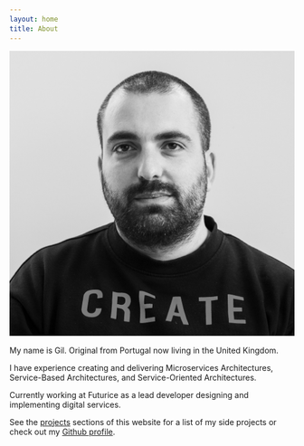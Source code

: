 ```yaml
---
layout: home
title: About
---
```


<div class="row">
    <div class="col-xs-5">
        <img src="/images/gil.jpg" />
    </div>
    <div class="col-xs-7">
        <p>My name is Gil. Original from Portugal now living in the United Kingdom.</p>
        <p>I have experience creating and delivering Microservices Architectures, Service-Based Architectures, and Service-Oriented Architectures.</p>
        <p>Currently working at Futurice as a lead developer designing and implementing digital services.</p>
        <p>See the <a href="/projects">projects</a> sections of this website for a list of my side projects or check out my <a href="https://github.com/sousatg">Github profile</a>.</p>
    </div>
</div>

<!--
<div style="margin: 20px 0;" />

<div class="row">
    <div class="col-xs-12">
        <h3>Core Technology</h3>
    </div>
</div>
<div class="row">
    <div class="col-xs-6">
        <ul>
            <li>DDD, CQRS, Event Sourcing</li>
            <li>PHP, Symfony, PHPUnit</li>
            <li>Python, Flask, Scrapy, Selenium, Splinter</li>
            <li>NodeJS, Express, Serverless</li>
            <li>Mocha, Chai, Sinon</li>
            <li>Angular, React</li>
            <li>AWS, Azure, GCI, Docker, Kubernets</li>
            <li>Firebase</li>
            <li>MySQL, MongoDB, Postgres</li>
            <li>Jenkins, TeamCity</li>
        </ul>
    </div>
</div>
-->